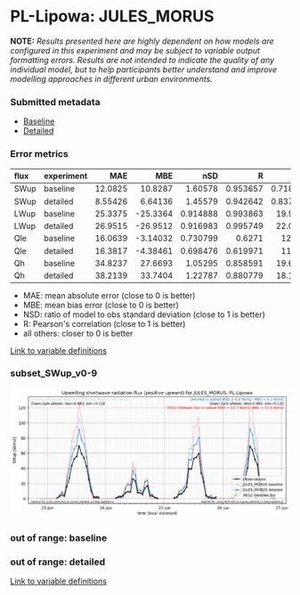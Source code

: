 # PL-Lipowa: JULES_MORUS

**NOTE:** *Results presented here are highly dependent on how models are configured in this experiment and may be subject to variable output formatting errors. Results are not intended to indicate the quality of any individual model, but to help participants better understand and improve modelling approaches in different urban environments.*

### Submitted metadata

- [Baseline](JULES_MORUS_PL-Lipowa_baseline_attrs.md)
- [Detailed](JULES_MORUS_PL-Lipowa_detailed_attrs.md)

### Error metrics

| flux   | experiment   |      MAE |       MBE |      nSD |        R |       5th |    95th |    RMSE |    cRMSE |     AMBE |     1-nSD |        1-R |   nSkewness |   nKurtosis |   Overlap |
|:-------|:-------------|---------:|----------:|---------:|---------:|----------:|--------:|--------:|---------:|---------:|----------:|-----------:|------------:|------------:|----------:|
| SWup   | baseline     | 12.0825  |  10.8287  | 1.60578  | 0.953657 |  0.718926 | 35.0453 | 18.2082 | 0.718195 | 10.8287  | 0.605777  | 0.0463432  |    0.417539 |    3.21517  |  0.194651 |
| SWup   | detailed     |  8.55426 |   6.64136 | 1.45579  | 0.942642 |  0.837016 | 23.1231 | 14.1346 | 0.612165 |  6.64136 | 0.455785  | 0.0573583  |    0.728554 |    6.95216  |  0.172738 |
| LWup   | baseline     | 25.3375  | -25.3364  | 0.914888 | 0.993863 | 19.9259   | 38.424  | 26.5961 | 0.135914 | 25.3364  | 0.0851133 | 0.00613656 |    0.355871 |    0.56716  |  0.174642 |
| LWup   | detailed     | 26.9515  | -26.9512  | 0.916983 | 0.995749 | 22.0742   | 38.5076 | 27.8996 | 0.121198 | 26.9512  | 0.0830185 | 0.00425147 |    0.274735 |    0.247521 |  0.181437 |
| Qle    | baseline     | 16.0639  |  -3.14032 | 0.730799 | 0.6271   | 12.051    | 12.8097 | 25.748  | 0.785811 |  3.14032 | 0.269202  | 0.3729     |    0.232553 |    0.352123 |  0.247655 |
| Qle    | detailed     | 16.3817  |  -4.38461 | 0.698476 | 0.619971 | 11.679    | 17.0479 | 26.0167 | 0.788543 |  4.38461 | 0.301525  | 0.380029   |    0.252543 |    0.274253 |  0.256375 |
| Qh     | baseline     | 34.8237  |  27.6693  | 1.05295  | 0.858591 | 19.6507   | 32.923  | 46.0261 | 0.548266 | 27.6693  | 0.052944  | 0.141409   |    0.154496 |    0.356853 |  0.324372 |
| Qh     | detailed     | 38.2139  |  33.7404  | 1.22787  | 0.880779 | 18.1313   | 69.1343 | 51.8624 | 0.58711  | 33.7404  | 0.227863  | 0.119221   |    0.131847 |    0.370364 |  0.319923 |

 - MAE: mean absolute error (close to 0 is better)
 - MBE: mean bias error (close to 0 is better)
 - NSD: ratio of model to obs standard deviation (close to 1 is better)
 - R: Pearson's correlation (close to 1 is better)
 - all others: closer to 0 is better

[Link to variable definitions](../modelattrs/variable_definitions.md)

### <a name="subset_swup_v0-9"></a>subset_SWup_v0-9
[![JULES_MORUS_PL-Lipowa_subset_SWup_v0-9.png](JULES_MORUS_PL-Lipowa_subset_SWup_v0-9.png)](JULES_MORUS_PL-Lipowa_subset_SWup_v0-9.png)

### out of range: baseline


### out of range: detailed



[Link to variable definitions](../modelattrs/variable_definitions.md)

